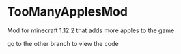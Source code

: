 # TooManyApplesMod
Mod for minecraft 1.12.2 that adds more apples to the game

go to the other branch to view the code

